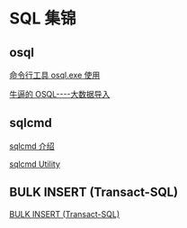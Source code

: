 # SQL 集锦

## osql

[命令行工具 osql.exe 使用](https://www.cnblogs.com/EminemJK/p/6382536.html)

[牛逼的 OSQL----大数据导入](https://www.cnblogs.com/dunitian/p/5276449.html)

## sqlcmd

[sqlcmd 介绍](https://www.cnblogs.com/shanwater/p/6560702.html)

[sqlcmd Utility](<https://msdn.microsoft.com/zh-cn/library/ms162773(v=sql.120).aspx>)

## BULK INSERT (Transact-SQL)

[BULK INSERT (Transact-SQL)](https://docs.microsoft.com/zh-cn/sql/t-sql/statements/bulk-insert-transact-sql)
